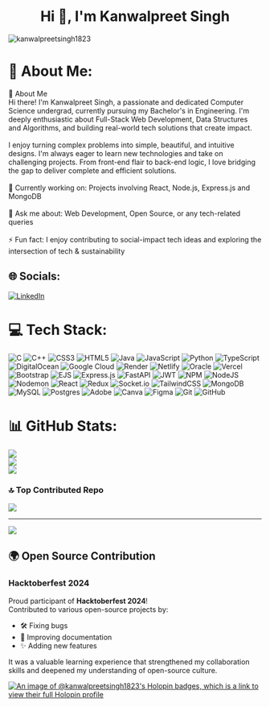 <h1 align="center">Hi 👋, I'm Kanwalpreet Singh</h1>
<p align="left"> <img src="https://komarev.com/ghpvc/?username=kanwalpreetsingh1823&label=Profile%20views&color=0e75b6&style=flat" alt="kanwalpreetsingh1823" /> </p>

# 💫 About Me:
👋 About Me<br>Hi there! I'm Kanwalpreet Singh, a passionate and dedicated Computer Science undergrad, currently pursuing my Bachelor's in Engineering. I'm deeply enthusiastic about Full-Stack Web Development, Data Structures and Algorithms, and building real-world tech solutions that create impact.<br><br>I enjoy turning complex problems into simple, beautiful, and intuitive designs. I'm always eager to learn new technologies and take on challenging projects. From front-end flair to back-end logic, I love bridging the gap to deliver complete and efficient solutions.<br><br>🔭 Currently working on: Projects involving React, Node.js, Express.js and MongoDB<br><br>💬 Ask me about: Web Development, Open Source, or any tech-related queries<br><br>⚡ Fun fact: I enjoy contributing to social-impact tech ideas and exploring the intersection of tech & sustainability


## 🌐 Socials:
[![LinkedIn](https://img.shields.io/badge/LinkedIn-%230077B5.svg?logo=linkedin&logoColor=white)](https://www.linkedin.com/in/kanwalpreet-singh-3a5552295/) 

# 💻 Tech Stack:
![C](https://img.shields.io/badge/c-%2300599C.svg?style=for-the-badge&logo=c&logoColor=white) ![C++](https://img.shields.io/badge/c++-%2300599C.svg?style=for-the-badge&logo=c%2B%2B&logoColor=white) ![CSS3](https://img.shields.io/badge/css3-%231572B6.svg?style=for-the-badge&logo=css3&logoColor=white) ![HTML5](https://img.shields.io/badge/html5-%23E34F26.svg?style=for-the-badge&logo=html5&logoColor=white) ![Java](https://img.shields.io/badge/java-%23ED8B00.svg?style=for-the-badge&logo=openjdk&logoColor=white) ![JavaScript](https://img.shields.io/badge/javascript-%23323330.svg?style=for-the-badge&logo=javascript&logoColor=%23F7DF1E) ![Python](https://img.shields.io/badge/python-3670A0?style=for-the-badge&logo=python&logoColor=ffdd54) ![TypeScript](https://img.shields.io/badge/typescript-%23007ACC.svg?style=for-the-badge&logo=typescript&logoColor=white) ![DigitalOcean](https://img.shields.io/badge/DigitalOcean-%230167ff.svg?style=for-the-badge&logo=digitalOcean&logoColor=white) ![Google Cloud](https://img.shields.io/badge/GoogleCloud-%234285F4.svg?style=for-the-badge&logo=google-cloud&logoColor=white) ![Render](https://img.shields.io/badge/Render-%46E3B7.svg?style=for-the-badge&logo=render&logoColor=white) ![Netlify](https://img.shields.io/badge/netlify-%23000000.svg?style=for-the-badge&logo=netlify&logoColor=#00C7B7) ![Oracle](https://img.shields.io/badge/Oracle-F80000?style=for-the-badge&logo=oracle&logoColor=white) ![Vercel](https://img.shields.io/badge/vercel-%23000000.svg?style=for-the-badge&logo=vercel&logoColor=white) ![Bootstrap](https://img.shields.io/badge/bootstrap-%238511FA.svg?style=for-the-badge&logo=bootstrap&logoColor=white) ![EJS](https://img.shields.io/badge/ejs-%23B4CA65.svg?style=for-the-badge&logo=ejs&logoColor=black) ![Express.js](https://img.shields.io/badge/express.js-%23404d59.svg?style=for-the-badge&logo=express&logoColor=%2361DAFB) ![FastAPI](https://img.shields.io/badge/FastAPI-005571?style=for-the-badge&logo=fastapi) ![JWT](https://img.shields.io/badge/JWT-black?style=for-the-badge&logo=JSON%20web%20tokens) ![NPM](https://img.shields.io/badge/NPM-%23CB3837.svg?style=for-the-badge&logo=npm&logoColor=white) ![NodeJS](https://img.shields.io/badge/node.js-6DA55F?style=for-the-badge&logo=node.js&logoColor=white) ![Nodemon](https://img.shields.io/badge/NODEMON-%23323330.svg?style=for-the-badge&logo=nodemon&logoColor=%BBDEAD) ![React](https://img.shields.io/badge/react-%2320232a.svg?style=for-the-badge&logo=react&logoColor=%2361DAFB) ![Redux](https://img.shields.io/badge/redux-%23593d88.svg?style=for-the-badge&logo=redux&logoColor=white) ![Socket.io](https://img.shields.io/badge/Socket.io-black?style=for-the-badge&logo=socket.io&badgeColor=010101) ![TailwindCSS](https://img.shields.io/badge/tailwindcss-%2338B2AC.svg?style=for-the-badge&logo=tailwind-css&logoColor=white) ![MongoDB](https://img.shields.io/badge/MongoDB-%234ea94b.svg?style=for-the-badge&logo=mongodb&logoColor=white) ![MySQL](https://img.shields.io/badge/mysql-4479A1.svg?style=for-the-badge&logo=mysql&logoColor=white) ![Postgres](https://img.shields.io/badge/postgres-%23316192.svg?style=for-the-badge&logo=postgresql&logoColor=white) ![Adobe](https://img.shields.io/badge/adobe-%23FF0000.svg?style=for-the-badge&logo=adobe&logoColor=white) ![Canva](https://img.shields.io/badge/Canva-%2300C4CC.svg?style=for-the-badge&logo=Canva&logoColor=white) ![Figma](https://img.shields.io/badge/figma-%23F24E1E.svg?style=for-the-badge&logo=figma&logoColor=white) ![Git](https://img.shields.io/badge/git-%23F05033.svg?style=for-the-badge&logo=git&logoColor=white) ![GitHub](https://img.shields.io/badge/github-%23121011.svg?style=for-the-badge&logo=github&logoColor=white)
# 📊 GitHub Stats:
![](https://github-readme-stats.vercel.app/api?username=KanwalpreetSingh1823&theme=dark&hide_border=false&include_all_commits=true&count_private=true)<br/>
![](https://nirzak-streak-stats.vercel.app/?user=KanwalpreetSingh1823&theme=dark&hide_border=false)<br/>
![](https://github-readme-stats.vercel.app/api/top-langs/?username=KanwalpreetSingh1823&theme=dark&hide_border=false&include_all_commits=true&count_private=true&layout=compact)

### 🔝 Top Contributed Repo
![](https://github-contributor-stats.vercel.app/api?username=KanwalpreetSingh1823&limit=5&theme=dark&combine_all_yearly_contributions=true)

---
[![](https://visitcount.itsvg.in/api?id=KanwalpreetSingh1823&icon=0&color=0)](https://visitcount.itsvg.in)

## 🌍 Open Source Contribution

### Hacktoberfest 2024
Proud participant of **Hacktoberfest 2024**!  
Contributed to various open-source projects by:
- 🛠 Fixing bugs
- 📝 Improving documentation
- ✨ Adding new features

It was a valuable learning experience that strengthened my collaboration skills and deepened my understanding of open-source culture.

[![An image of @kanwalpreetsingh1823's Holopin badges, which is a link to view their full Holopin profile](https://holopin.me/kanwalpreetsingh1823)](https://holopin.io/@kanwalpreetsingh1823)
